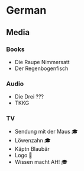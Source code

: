 # German
## Media
### Books
- Die Raupe Nimmersatt
- Der Regenbogenfisch
### Audio
- Die Drei ???
- TKKG
### TV
- Sendung mit der Maus :mortar_board:
- Löwenzahn :mortar_board:
- Käptn Blaubär
- Logo :newspaper:
- Wissen macht AH! :mortar_board:
